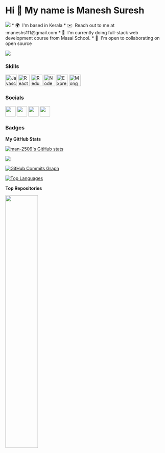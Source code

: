Hi 👋 My name is Manesh Suresh
==============================
<img src="https://camo.githubusercontent.com/f55fd995bda4de4dbb97793b9e0234ad214700505a10ca53939486f627b6c428/68747470733a2f2f6d65646961332e67697068792e636f6d2f6d656469612f7167515567674143335066763638377150432f3230302e776562703f6369643d656366303565343730656963683869737772613871743636736734693832773434376e65373573627033677276676e6c267269643d3230302e776562702663743d67"/>
* 🌍  I'm based in Kerala
* ✉️  Reach out to me at :maneshs111@gmail.com
* 🧠  I’m currently doing full-stack web development course from Masai School.
* 🤝  I'm open to collaborating on open source

<a href="https://www.github.com/manu-2509" target="_blank" rel="noreferrer"><img
src="https://img.shields.io/github/followers/manu-2509?logo=github&style=for-the-badge&color=3382ed&labelColor=1c1917" /></a>

### Skills

<p align="left">
<a href="https://developer.mozilla.org/en-US/docs/Web/JavaScript" target="_blank" rel="noreferrer"><img src="https://raw.githubusercontent.com/danielcranney/readme-generator/main/public/icons/skills/javascript-colored.svg" width="36" height="36" alt="Javascript" /></a>
<a href="https://reactjs.org/" target="_blank" rel="noreferrer"><img src="https://raw.githubusercontent.com/danielcranney/readme-generator/main/public/icons/skills/react-colored.svg" width="36" height="36" alt="React" /></a>
<a href="https://redux.js.org/" target="_blank" rel="noreferrer"><img src="https://raw.githubusercontent.com/danielcranney/readme-generator/main/public/icons/skills/redux-colored.svg" width="36" height="36" alt="Redux" /></a>
<a href="https://nodejs.org/en/" target="_blank" rel="noreferrer"><img src="https://raw.githubusercontent.com/danielcranney/readme-generator/main/public/icons/skills/nodejs-colored.svg" width="36" height="36" alt="NodeJS" /></a>
<a href="https://expressjs.com/" target="_blank" rel="noreferrer"><img src="https://raw.githubusercontent.com/danielcranney/readme-generator/main/public/icons/skills/express-colored.svg" width="36" height="36" alt="Express" /></a>
<a href="https://www.mongodb.com/" target="_blank" rel="noreferrer"><img src="https://raw.githubusercontent.com/danielcranney/readme-generator/main/public/icons/skills/mongodb-colored.svg" width="36" height="36" alt="MongoDB" /></a>
</p>


### Socials

<p align="left"> <a href="https://www.dev.to/Manesh Suresh" target="_blank" rel="noreferrer"><img src="https://raw.githubusercontent.com/danielcranney/readme-generator/main/public/icons/socials/devdotto.svg" width="32" height="32" /></a> <a href="https://www.github.com/man-2509" target="_blank" rel="noreferrer"><img src="https://raw.githubusercontent.com/danielcranney/readme-generator/main/public/icons/socials/github.svg" width="32" height="32" /></a> <a href="https://www.linkedin.com/in/Manesh Suresh" target="_blank" rel="noreferrer"><img src="https://raw.githubusercontent.com/danielcranney/readme-generator/main/public/icons/socials/linkedin.svg" width="32" height="32" /></a> <a href="http://www.medium.com/Manesh Suresh" target="_blank" rel="noreferrer"><img src="https://raw.githubusercontent.com/danielcranney/readme-generator/main/public/icons/socials/medium.svg" width="32" height="32" /></a></p>

### Badges

<b>My GitHub Stats</b>

<a href="http://www.github.com/man-2509"><img src="https://github-readme-stats.vercel.app/api?username=man-2509&show_icons=true&hide=&count_private=true&title_color=3382ed&text_color=ffffff&icon_color=3382ed&bg_color=1c1917&hide_border=true&show_icons=true" alt="man-2509's GitHub stats" /></a>

<a href="http://www.github.com/man-2509"><img src="https://github-readme-streak-stats.herokuapp.com/?user=man-2509&stroke=ffffff&background=1c1917&ring=3382ed&fire=3382ed&currStreakNum=ffffff&currStreakLabel=3382ed&sideNums=ffffff&sideLabels=ffffff&dates=ffffff&hide_border=true" /></a>

<a href="http://www.github.com/man-2509"><img src="https://activity-graph.herokuapp.com/graph?username=man-2509&bg_color=1c1917&color=ffffff&line=3382ed&point=ffffff&area_color=1c1917&area=true&hide_border=true&custom_title=GitHub%20Commits%20Graph" alt="GitHub Commits Graph" /></a>

<a href="https://github.com/man-2509" align="left"><img src="https://github-readme-stats.vercel.app/api/top-langs/?username=man-2509&langs_count=10&title_color=3382ed&text_color=ffffff&icon_color=3382ed&bg_color=1c1917&hide_border=true&locale=en&custom_title=Top%20%Languages" alt="Top Languages" /></a>

<b>Top Repositories</b>

<div width="100%" align="center"><a href="https://github.com/man-2509/manu-2509" align="left"><img align="left" width="45%" src="https://github-readme-stats.vercel.app/api/pin/?username=man-2509&repo=manu-2509&title_color=3382ed&text_color=ffffff&icon_color=3382ed&bg_color=1c1917&hide_border=true&locale=en" /></a></div><br /><br /><br /><br /><br /><br /><br />
